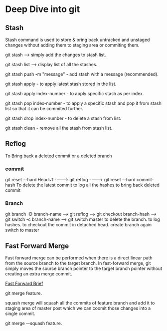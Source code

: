 # Deep Dive into git


 ## Stash 
 Stash command is used to store & bring back untracked and unstaged changes without adding them to staging area or commiting them.
 
 git stash --> simply add the changes to stash list.
 
 git stash list --> display list of all the stashes.
 
 git stash push -m "message" - add stash with a message (recommended).
 
 git stash apply - to apply latest stash stored in the list.
 
 git stash apply index-number - to apply specific stash as per index.
 
 git stash pop index-number - to apply a specific stash and pop it from stash list so that it can be commited further.
 
 git stash drop index-number - to delete a stash from list.
 
 git stash clean -  remove all the stash from stash list.



  ## Reflog
   To Bring back a deleted  commit or a deleted branch
   
   ### commit
   git reset --hard Head~1      ----> git reflog      ----> git reset --hard commit-hash
   To delete the latest commit   to log all the hashes   to bring back deleted commit
   
   ### Branch
   
   git branch -D branch-name --> git reflog --> git checkout branch-hash   --> git switch -c branch-name --> git switch master
   to delete the branch.   to log hashes.   to checkout the commit in detached head.     create branch again     switch to master
  
  ## Fast Forward Merge
  
  Fast forward merge can be performed when there is a direct linear path from the source branch to the target branch. In fast-forward     merge, git simply moves the source branch pointer to the target branch pointer without creating an extra merge commit.
  
  [Fast Forward Brief](https://www.tutorialspoint.com/what-is-a-fast-forward-merge-in-git#:~:text=Fast%20forward%20merge%20can%20be,creating%20an%20extra%20merge%20commit.)
  
  
  git merge feature.
  
  
  squash merge will squash all the commits of feature branch and add it to staging area of master post which we can coomit those changes
  into a single commit.
  
  git merge --squash feature.
  
  
  
  
  
  
